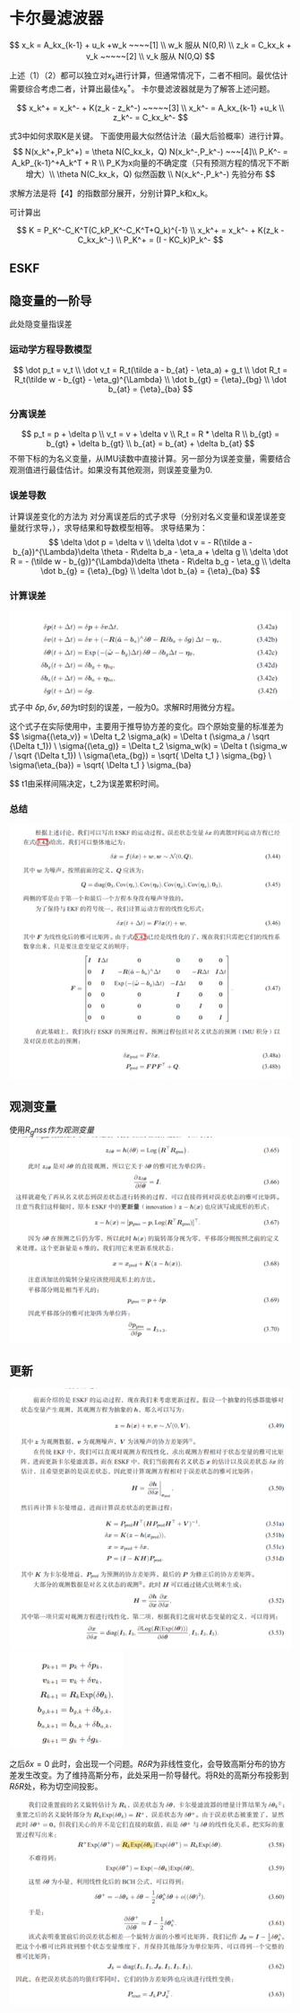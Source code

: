 # 卡尔曼滤波器

$$
x_k = A_kx_{k-1} + u_k +w_k  ~~~~[1] 
 \\ w_k 服从 N(0,R) \\
z_k = C_kx_k + v_k ~~~~~[2] \\
v_k 服从 N(0,Q)
$$

上述（1）（2）都可以独立对$x_k$进行计算，但通常情况下，二者不相同。最优估计需要综合考虑二者，计算出最佳$x_k^+$。 卡尔曼滤波器就是为了解答上述问题。

$$
x_k^+ = x_k^- + K(z_k - z_k^-) ~~~~~[3]
\\ x_k^- = A_kx_{k-1} +u_k \\
z_k^- = C_kx_k^-
$$

式3中如何求取K是关键。 下面使用最大似然估计法（最大后验概率）进行计算。
$$
N(x_k^+,P_k^+) = \theta N(C_kx_k，Q) N(x_k^-,P_k^-) ~~~[4]\\
P_K^- = A_kP_{k-1}^+A_k^T + R \\
P_K为x向量的不确定度（只有预测方程的情况下不断增大）\\
\theta N(C_kx_k，Q) 似然函数 \\
N(x_k^-,P_k^-) 先验分布
$$

求解方法是将【4】的指数部分展开，分别计算P_k和x_k。

可计算出

$$
K = P_K^-C_K^T(C_kP_K^-C_K^T+Q_k)^{-1} \\
x_k^+ = x_k^- + K(z_k - C_kx_k^-) \\ P_K^+ = (I - KC_k)P_k^-
$$

## ESKF
## 隐变量的一阶导
此处隐变量指误差
### 运动学方程导数模型
$$
 \dot p_t = v_t \\
 \dot v_t = R_t(\tilde a - b_{at} - \eta_a) + g_t \\
 \dot R_t = R_t(\tilde w - b_{gt} - \eta_g)^{\Lambda} \\
 \dot b_{gt} = {\eta}_{bg} \\
 \dot b_{at} = {\eta}_{ba}
$$
### 分离误差
$$
p_t = p + \delta p \\
v_t = v + \delta v \\
R_t = R * \delta R \\
b_{gt} = b_{gt} + \delta b_{gt} \\
b_{at} = b_{at} + \delta b_{at}
$$
不带下标的为名义变量，从IMU读数中直接计算。另一部分为误差变量，需要结合观测值进行最佳估计。如果没有其他观测，则误差变量为0.
### 误差导数
计算误差变化的方法为 对分离误差后的式子求导（分别对名义变量和误差误差变量就行求导，），求导结果和导数模型相等。
求导结果为：
$$
\delta \dot p = \delta v \\
\delta \dot v = - R(\tilde a - b_{a})^{\Lambda}\delta \theta - R\delta b_a - \eta_a + \delta g \\
\delta \dot R = - (\tilde w - b_{g})^{\Lambda}\delta \theta - R\delta b_g - \eta_g \\
\delta \dot b_{g} = {\eta}_{bg} \\
\delta \dot b_{a} = {\eta}_{ba}
$$
### 计算误差
![alt text](image.png)
式子中 $\delta p ,\delta v , \delta\theta$为t时刻的误差，一般为0。求解R时用微分方程。 

这个式子在实际使用中，主要用于推导协方差的变化。四个原始变量的标准差为
$$
\sigma{(\eta_v)} = \Delta t_2 \sigma_a(k) = \Delta t (\sigma_a / \sqrt {\Delta t_1})  \\
\sigma{(\eta_g)} = \Delta t_2 \sigma_w(k) = \Delta t (\sigma_w / \sqrt {\Delta t_1}) \\
\sigma(\eta_{bg}) = \sqrt{ \Delta t_1 } \sigma_{bg} \\
\sigma(\eta_{ba}) = \sqrt{ \Delta t_1 } \sigma_{ba}

$$
t1由采样间隔决定，t_2为误差累积时间。
### 总结
![alt text](image-1.png)
## 观测变量
使用$R_gnss作为观测变量$
![alt text](image-5.png)
## 更新
![alt text](image-2.png)
![](image-3.png)

之后$\delta x  = 0$
此时，会出现一个问题。$R\delta R$为非线性变化，会导致高斯分布的协方差发生改变。为了维持高斯分布，此处采用一阶导替代。将R处的高斯分布投影到$R\delta R$处，称为切空间投影。
![alt text](image-4.png)


